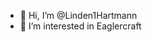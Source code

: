 - 👋 Hi, I’m @Linden1Hartmann
- 👀 I’m interested in Eaglercraft

<!---
Linden1Hartmann/Linden1Hartmann is a ✨ special ✨ repository because its `README.md` (this file) appears on your GitHub profile.
You can click the Preview link to take a look at your changes.
--->
